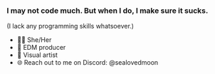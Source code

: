 ### I may not code much. But when I do, I make sure it sucks.
(I lack any programming skills whatsoever.)

- 🏳️‍⚧️ She/Her
- 🎵 EDM producer
- 🎨 Visual artist
- 🌐 Reach out to me on Discord: @sealovedmoon
